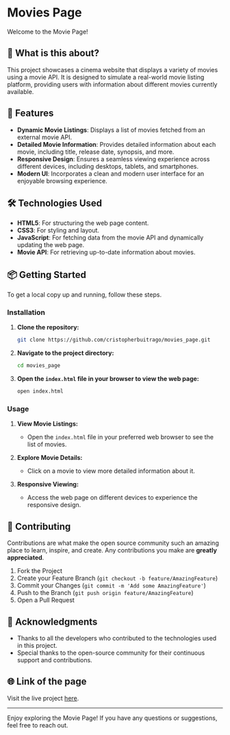 # Movies Page

Welcome to the Movie Page!

## 🧐 What is this about?

This project showcases a cinema website that displays a variety of movies using a movie API. It is designed to simulate a real-world movie listing platform, providing users with information about different movies currently available.

## 🚀 Features

- **Dynamic Movie Listings**: Displays a list of movies fetched from an external movie API.
- **Detailed Movie Information**: Provides detailed information about each movie, including title, release date, synopsis, and more.
- **Responsive Design**: Ensures a seamless viewing experience across different devices, including desktops, tablets, and smartphones.
- **Modern UI**: Incorporates a clean and modern user interface for an enjoyable browsing experience.

## 🛠️ Technologies Used

- **HTML5**: For structuring the web page content.
- **CSS3**: For styling and layout.
- **JavaScript**: For fetching data from the movie API and dynamically updating the web page.
- **Movie API**: For retrieving up-to-date information about movies.

## 📦 Getting Started

To get a local copy up and running, follow these steps.

### Installation

1. **Clone the repository:**

   ```bash
   git clone https://github.com/cristopherbuitrago/movies_page.git
   ```

2. **Navigate to the project directory:**

   ```bash
   cd movies_page
   ```

3. **Open the `index.html` file in your browser to view the web page:**

   ```bash
   open index.html
   ```

### Usage

1. **View Movie Listings:**
   - Open the `index.html` file in your preferred web browser to see the list of movies.

2. **Explore Movie Details:**
   - Click on a movie to view more detailed information about it.

3. **Responsive Viewing:**
   - Access the web page on different devices to experience the responsive design.

## 🤝 Contributing

Contributions are what make the open source community such an amazing place to learn, inspire, and create. Any contributions you make are **greatly appreciated**.

1. Fork the Project
2. Create your Feature Branch (`git checkout -b feature/AmazingFeature`)
3. Commit your Changes (`git commit -m 'Add some AmazingFeature'`)
4. Push to the Branch (`git push origin feature/AmazingFeature`)
5. Open a Pull Request

## 🙏 Acknowledgments

- Thanks to all the developers who contributed to the technologies used in this project.
- Special thanks to the open-source community for their continuous support and contributions.

## 🌐 Link of the page

Visit the live project [here](https://cristopherbuitrago.github.io/movies_page/).

---

Enjoy exploring the Movie Page! If you have any questions or suggestions, feel free to reach out.
